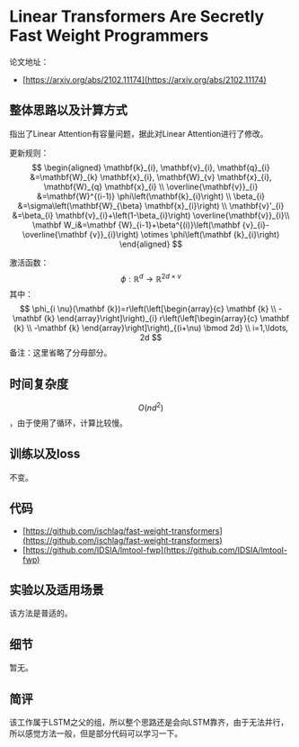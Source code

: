 # Linear Transformers Are Secretly Fast Weight Programmers

论文地址：

- [https://arxiv.org/abs/2102.11174](https://arxiv.org/abs/2102.11174)



## 整体思路以及计算方式

指出了Linear Attention有容量问题，据此对Linear Attention进行了修改。

更新规则：
$$
\begin{aligned}
\mathbf{k}_{i}, \mathbf{v}_{i}, \mathbf{q}_{i} &=\mathbf{W}_{k} \mathbf{x}_{i}, \mathbf{W}_{v} \mathbf{x}_{i}, \mathbf{W}_{q} \mathbf{x}_{i} \\
\overline{\mathbf{v}}_{i} &=\mathbf{W}^{(i-1)} \phi\left(\mathbf{k}_{i}\right) \\
\beta_{i} &=\sigma\left(\mathbf{W}_{\beta} \mathbf{x}_{i}\right) \\
\mathbf{v}'_{i} &=\beta_{i} \mathbf{v}_{i}+\left(1-\beta_{i}\right) \overline{\mathbf{v}}_{i}\\
\mathbf W_i&=\mathbf {W}_{i-1}+\beta^{(i)}\left(\mathbf {v}_{i}- \overline{\mathbf {v}}_{i}\right) \otimes \phi\left(\mathbf {k}_{i}\right)
\end{aligned}
$$

激活函数：
$$
\phi: \mathbb R^{d} \to \mathbb R^{2d\times \nu}
$$
其中：
$$
\phi_{i \nu}(\mathbf {k})=r\left(\left[\begin{array}{c}
\mathbf {k} \\
-\mathbf {k}
\end{array}\right]\right)_{i} r\left(\left[\begin{array}{c}
\mathbf {k} \\
-\mathbf {k}
\end{array}\right]\right)_{(i+\nu) \bmod 2d} \\
i=1,\ldots, 2d
$$
备注：这里省略了分母部分。



## 时间复杂度

$$O(nd^2)$$，由于使用了循环，计算比较慢。



## 训练以及loss

不变。



## 代码

- [https://github.com/ischlag/fast-weight-transformers](https://github.com/ischlag/fast-weight-transformers)
- [https://github.com/IDSIA/lmtool-fwp](https://github.com/IDSIA/lmtool-fwp)



## 实验以及适用场景

该方法是普适的。



## 细节

暂无。



## 简评

该工作属于LSTM之父的组，所以整个思路还是会向LSTM靠齐，由于无法并行，所以感觉方法一般，但是部分代码可以学习一下。